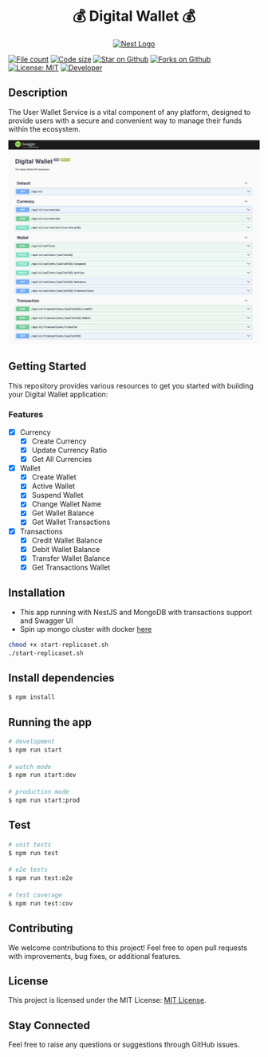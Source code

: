 <h1 align="center">💰 Digital Wallet 💰</h1>
<p align="center">
  <a href="http://nestjs.com/" target="blank"><img src="https://nestjs.com/img/logo-small.svg" width="200" alt="Nest Logo" /></a>
</p>

[![File count](https://img.shields.io/github/directory-file-count/mrrhak/digital-wallet?type=file&style=flat&logo=onlyoffice&label=Files&link=https%3A%2F%2Fgithub.com%2Fmrrhak%2Fs3_file_provider)](https://github.com/mrrhak/digital-wallet)
[![Code size](https://img.shields.io/github/languages/code-size/mrrhak/digital-wallet?logo=csharp&color=blue&label=Code%20size)](https://github.com/mrrhak/digital-wallet)
[![Star on Github](https://img.shields.io/github/stars/mrrhak/digital-wallet.svg?style=flat&logo=github&colorB=deeppink&label=Stars)](https://github.com/mrrhak/digital-wallet)
[![Forks on Github](https://img.shields.io/github/forks/mrrhak/digital-wallet?style=flat&label=Forks&logo=github)](https://github.com/mrrhak/digital-wallet)
[![License: MIT](https://img.shields.io/github/license/mrrhak/digital-wallet?label=License&color=red&logo=Leanpub)](https://opensource.org/licenses/MIT)
[![Developer](https://img.shields.io/badge/Developed_by-Mrr_Hak-blue.svg?logo=devdotto)](https://mrrhak.com)

## Description
The User Wallet Service is a vital component of any platform, designed to provide users with a secure and convenient way to manage their funds within the ecosystem.

![Digital Wallet Swagger](https://raw.githubusercontent.com/mrrhak/digital-wallet/master/assets/swagger.png)


## Getting Started
This repository provides various resources to get you started with building your Digital Wallet application:

### Features
- [x] Currency
  - [x] Create Currency
  - [x] Update Currency Ratio
  - [x] Get All Currencies
- [x] Wallet
  - [x] Create Wallet
  - [x] Active Wallet
  - [x] Suspend Wallet
  - [x] Change Wallet Name
  - [x] Get Wallet Balance
  - [x] Get Wallet Transactions
- [x] Transactions
  - [x] Credit Wallet Balance
  - [x] Debit Wallet Balance
  - [x] Transfer Wallet Balance
  - [x] Get Transactions Wallet 

## Installation

- This app running with NestJS and MongoDB with transactions support and Swagger UI
- Spin up mongo cluster with docker [here](./mongo/start-replicaset.sh)
  
```bash
chmod +x start-replicaset.sh
./start-replicaset.sh
```

## Install dependencies

```bash
$ npm install
```

## Running the app

```bash
# development
$ npm run start

# watch mode
$ npm run start:dev

# production mode
$ npm run start:prod
```

## Test

```bash
# unit tests
$ npm run test

# e2e tests
$ npm run test:e2e

# test coverage
$ npm run test:cov
```

## Contributing

We welcome contributions to this project! Feel free to open pull requests with improvements, bug fixes, or additional features.
 
## License

This project is licensed under the MIT License: [MIT License](https://opensource.org/licenses/MIT).

## Stay Connected
Feel free to raise any questions or suggestions through GitHub issues.
